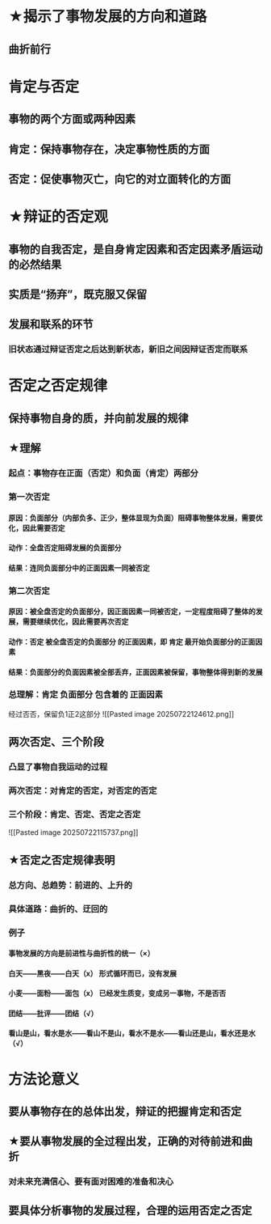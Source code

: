 # ★揭示了事物发展的方向和道路
## 曲折前行
# 肯定与否定
## 事物的两个方面或两种因素
## 肯定：保持事物存在，决定事物性质的方面
## 否定：促使事物灭亡，向它的对立面转化的方面
# ★辩证的否定观
## 事物的自我否定，是自身肯定因素和否定因素矛盾运动的必然结果
## 实质是“扬弃”，既克服又保留
## 发展和联系的环节
### 旧状态通过辩证否定之后达到新状态，新旧之间因辩证否定而联系
# 否定之否定规律
## 保持事物自身的质，并向前发展的规律
## ★理解
### 起点：事物存在正面（否定）和负面（肯定）两部分
### 第一次否定
#### 原因：负面部分（内部负多、正少，整体显现为负面）阻碍事物整体发展，需要优化，因此需要否定
#### 动作：全盘否定阻碍发展的负面部分
#### 结果：连同负面部分中的正面因素一同被否定
### 第二次否定
#### 原因：被全盘否定的负面部分，因正面因素一同被否定，一定程度阻碍了整体的发展，需要继续优化，因此需要再次否定
#### 动作：否定 被全盘否定的负面部分 的正面因素，即 肯定 最开始负面部分的正面因素
#### 结果：负面部分的负面因素被全部丢弃，正面因素被保留，事物整体得到新的发展
### 总理解：肯定 负面部分 包含着的 正面因素
经过否否，保留负1正2这部分
![[Pasted image 20250722124612.png]]

## 两次否定、三个阶段
### 凸显了事物自我运动的过程
### 两次否定：对肯定的否定，对否定的否定
### 三个阶段：肯定、否定、否定之否定
![[Pasted image 20250722115737.png]]
## ★否定之否定规律表明
### 总方向、总趋势：前进的、上升的
### 具体道路：曲折的、迂回的
### 例子
#### 事物发展的方向是前进性与曲折性的统一（×）
#### 白天——黑夜——白天（x） 形式循环而已，没有发展
#### 小麦——面粉——面包（x） 已经发生质变，变成另一事物，不是否否
#### 团结——批评——团结（√）
#### 看山是山，看水是水——看山不是山，看水不是水——看山还是山，看水还是水（√）
# 方法论意义
## 要从事物存在的总体出发，辩证的把握肯定和否定
## ★要从事物发展的全过程出发，正确的对待前进和曲折
### 对未来充满信心、要有面对困难的准备和决心
## 要具体分析事物的发展过程，合理的运用否定之否定